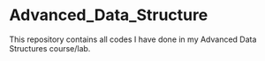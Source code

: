 # Advanced_Data_Structure
This repository contains all codes I have done in my Advanced Data Structures course/lab.
